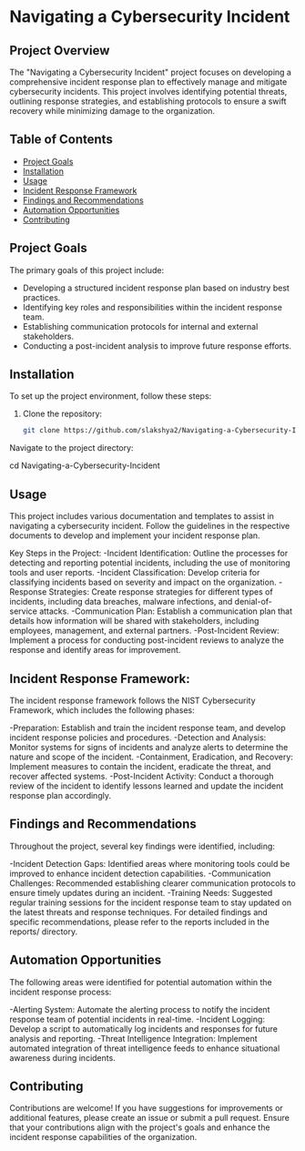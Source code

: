 # Navigating a Cybersecurity Incident

## Project Overview
The "Navigating a Cybersecurity Incident" project focuses on developing a comprehensive incident response plan to effectively manage and mitigate cybersecurity incidents. This project involves identifying potential threats, outlining response strategies, and establishing protocols to ensure a swift recovery while minimizing damage to the organization.

## Table of Contents
- [Project Goals](#project-goals)
- [Installation](#installation)
- [Usage](#usage)
- [Incident Response Framework](#incident-response-framework)
- [Findings and Recommendations](#findings-and-recommendations)
- [Automation Opportunities](#automation-opportunities)
- [Contributing](#contributing)

## Project Goals
The primary goals of this project include:
- Developing a structured incident response plan based on industry best practices.
- Identifying key roles and responsibilities within the incident response team.
- Establishing communication protocols for internal and external stakeholders.
- Conducting a post-incident analysis to improve future response efforts.

## Installation
To set up the project environment, follow these steps:

1. Clone the repository:
   ```bash
   git clone https://github.com/slakshya2/Navigating-a-Cybersecurity-Incident.git
Navigate to the project directory:

cd Navigating-a-Cybersecurity-Incident

## Usage
This project includes various documentation and templates to assist in navigating a cybersecurity incident. Follow the guidelines in the respective documents to develop and implement your incident response plan.

Key Steps in the Project:
-Incident Identification: Outline the processes for detecting and reporting potential incidents, including the use of monitoring tools and user reports.
-Incident Classification: Develop criteria for classifying incidents based on severity and impact on the organization.
-Response Strategies: Create response strategies for different types of incidents, including data breaches, malware infections, and denial-of-service attacks.
-Communication Plan: Establish a communication plan that details how information will be shared with stakeholders, including employees, management, and external partners.
-Post-Incident Review: Implement a process for conducting post-incident reviews to analyze the response and identify areas for improvement.

## Incident Response Framework:
The incident response framework follows the NIST Cybersecurity Framework, which includes the following phases:

-Preparation: Establish and train the incident response team, and develop incident response policies and procedures.
-Detection and Analysis: Monitor systems for signs of incidents and analyze alerts to determine the nature and scope of the incident.
-Containment, Eradication, and Recovery: Implement measures to contain the incident, eradicate the threat, and recover affected systems.
-Post-Incident Activity: Conduct a thorough review of the incident to identify lessons learned and update the incident response plan accordingly.

## Findings and Recommendations
Throughout the project, several key findings were identified, including:

-Incident Detection Gaps: Identified areas where monitoring tools could be improved to enhance incident detection capabilities.
-Communication Challenges: Recommended establishing clearer communication protocols to ensure timely updates during an incident.
-Training Needs: Suggested regular training sessions for the incident response team to stay updated on the latest threats and response techniques.
For detailed findings and specific recommendations, please refer to the reports included in the reports/ directory.

## Automation Opportunities
The following areas were identified for potential automation within the incident response process:

-Alerting System: Automate the alerting process to notify the incident response team of potential incidents in real-time.
-Incident Logging: Develop a script to automatically log incidents and responses for future analysis and reporting.
-Threat Intelligence Integration: Implement automated integration of threat intelligence feeds to enhance situational awareness during incidents.

## Contributing
Contributions are welcome! If you have suggestions for improvements or additional features, please create an issue or submit a pull request. Ensure that your contributions align with the project's goals and enhance the incident response capabilities of the organization.

